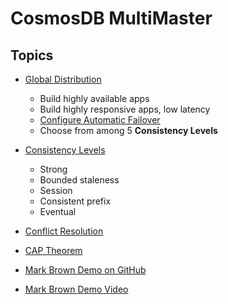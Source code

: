 # CosmosDB MultiMaster

## Topics

- [Global Distribution](https://docs.microsoft.com/en-us/azure/cosmos-db/distribute-data-globally)
  - Build highly available apps
  - Build highly responsive apps, low latency
  - [Configure Automatic Failover](https://docs.microsoft.com/en-us/azure/cosmos-db/how-to-manage-database-account#automatic-failover)
  - Choose from among 5 **Consistency Levels**

- [Consistency Levels](https://docs.microsoft.com/en-us/azure/cosmos-db/consistency-levels)
  - Strong
  - Bounded staleness 
  - Session
  - Consistent prefix
  - Eventual

- [Conflict Resolution](https://docs.microsoft.com/en-us/azure/cosmos-db/global-dist-under-the-hood#conflict-resolution)

- [CAP Theorem](xxx)

- [Mark Brown Demo on GitHub](https://github.com/markjbrown/cosmos-global-distribution-demos)
- [Mark Brown Demo Video](https://www.bing.com/videos/search?q=cosmos-global-distribution-demos+video+&&view=detail&mid=E20E6E3CF4E2A83C9A15E20E6E3CF4E2A83C9A15&&FORM=VRDGAR&ru=%2Fvideos%2Fsearch%3Fq%3Dcosmos-global-distribution-demos%2Bvideo%2B%26FORM%3DHDRSC4)
